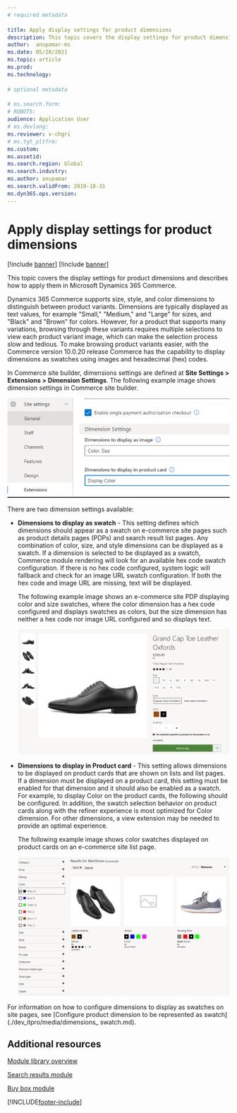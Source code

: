 ```yaml
---
# required metadata

title: Apply display settings for product dimensions
description: This topic covers the display settings for product dimensions and describes how to apply them in Microsoft Dynamics 365 Commerce.
author:  anupamar-ms
ms.date: 05/28/2021
ms.topic: article
ms.prod: 
ms.technology: 

# optional metadata

# ms.search.form: 
# ROBOTS: 
audience: Application User
# ms.devlang: 
ms.reviewer: v-chgri
# ms.tgt_pltfrm: 
ms.custom: 
ms.assetid: 
ms.search.region: Global
ms.search.industry: 
ms.author: anupamar
ms.search.validFrom: 2019-10-31
ms.dyn365.ops.version: 
---
```


# Apply display settings for product dimensions

[!include [banner](includes/banner.md)]
[!include [banner](includes/preview-banner.md)]

This topic covers the display settings for product dimensions and describes how to apply them in Microsoft Dynamics 365 Commerce.

Dynamics 365 Commerce supports size, style, and color dimensions to distinguish between product variants. Dimensions are typically displayed as text values, for example "Small," "Medium," and "Large" for sizes, and "Black" and "Brown" for colors. However, for a product that supports many variations, browsing through these variants requires multiple selections to view each product variant image, which can make the selection process slow and tedious. To make browsing product variants easier, with the Commerce version 10.0.20 release Commerce has the capability to display dimensions as swatches using images and hexadecimal (hex) codes.  

In Commerce site builder, dimensions settings are defined at **Site Settings \> Extensions \> Dimension Settings**. The following example image shows dimension settings in Commerce site builder. 

![Example of site settings on Site Builder](./dev-itpro/media/swatch_site_settings.PNG)

There are two dimension settings available:

- **Dimensions to display as swatch** - This setting defines which dimensions should appear as a swatch on e-commerce site pages such as product details pages (PDPs) and search result list pages. Any combination of color, size, and style dimensions can be displayed as a swatch. If a dimension is selected to be displayed as a swatch, Commerce module rendering will look for an available hex code swatch configuration. If there is no hex code configured, system logic will fallback and check for an image URL swatch configuration. If both the hex code and image URL are missing, text will be displayed. 

    The following example image shows an e-commerce site PDP displaying color and size swatches, where the color dimension has a hex code configured and displays swatches as colors, but the size dimension has neither a hex code nor image URL configured and so displays text. 

    ![Example of displaying color as swatch on e-commerce product details page](./dev-itpro/media/swatch_pdp.png)

- **Dimensions to display in Product card** - This setting allows dimensions to be displayed on product cards that are shown on lists and list pages. If a dimension must be displayed on a product card, this setting must be enabled for that dimension and it should also be enabled as a swatch. For example, to display Color on the product cards, the following should be configured. In addition, the swatch selection behavior on product cards along with the refiner experience is most optimized for Color dimension. For other dimensions, a view extension may be needed to provide an optimal experience. 

    The following example image shows color swatches displayed on product cards on an e-commerce site list page. 

    ![Example of displaying color as swatch on e-commerce list page](./dev-itpro/media/swatch_searchresults.PNG)

For information on how to configure dimensions to display as swatches on site pages, see [Configure product dimension to be represented as swatch](./dev_itpro/media/dimensions_ swatch.md). 

## Additional resources

[Module library overview](starter-kit-overview.md)

[Search results module](search-result-module.md)

[Buy box module](add-buy-box.md)


[!INCLUDE[footer-include](../includes/footer-banner.md)]
